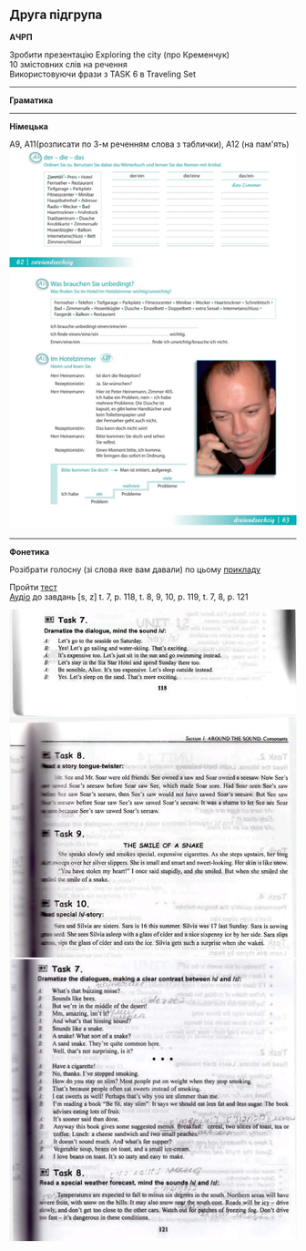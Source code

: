 <h2>Друга підгрупа</h2>

<strong>АЧРП</strong> <br>

Зробити презентацію Exploring the city (про Кременчук) <br>
10 змістовних слів на речення <br>
Використовуючи фрази з TASK 6 в Traveling Set

---

<strong>Граматика</strong> <br>


---

<strong>Німецька</strong> <br>

A9, A11(розписати по 3-м реченням слова з таблички), A12 (на пам'ять)
 <img src="2n.jpg" alt="">
 <img src="2n2.jpg" alt="">

---

<strong>Фонетика</strong> <br>

Розібрати голосну (зі слова яке вам давали) по цьому <a href="http://krnu.org/mod/resource/view.php?id=25308">прикладу<a/> <br>

Пройти <a href="http://krnu.org/mod/quiz/view.php?id=506">тест</a> <br>
<a href="https://drive.google.com/drive/mobile/folders/1wS6gswOli-StjoNAvlZ7RwPoZV7mU7x8">Аудіо</a> до завдань [s, z] t. 7, p. 118, t. 8, 9, 10, p. 119, t. 7, 8, p. 121

<img src="2fn.jpg" alt="">
<img src="2fn2.jpg" alt="">
